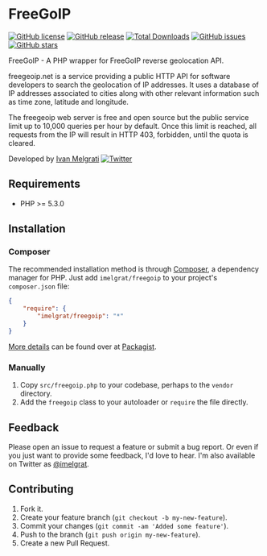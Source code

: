 FreeGoIP
==================

[![GitHub license](https://img.shields.io/github/license/imelgrat/freegoip.svg?style=flat-square)](https://github.com/imelgrat/freegoip/blob/master/LICENSE)
[![GitHub release](https://img.shields.io/github/release/imelgrat/freegoip.svg?style=flat-square)](https://github.com/imelgrat/freegoip/releases)
[![Total Downloads](https://poser.pugx.org/imelgrat/freegoip/downloads)](https://packagist.org/packages/imelgrat/freegoip)
[![GitHub issues](https://img.shields.io/github/issues/imelgrat/freegoip.svg?style=flat-square)](https://github.com/imelgrat/freegoip/issues)
[![GitHub stars](https://img.shields.io/github/stars/imelgrat/freegoip.svg?style=flat-square)](https://github.com/imelgrat/freegoip/stargazers)

FreeGoIP - A PHP wrapper for FreeGoIP reverse geolocation API.

freegeoip.net is a service providing a public HTTP API for software developers to search the geolocation of IP addresses. 
It uses a database of IP addresses associated to cities along with other relevant information such as time zone, latitude and longitude.

The freegeoip web server is free and open source but the public service limit up to 10,000 queries per hour by default. Once this limit is reached, all requests from the IP will result in HTTP 403, forbidden, until the quota is cleared.

Developed by [Ivan Melgrati](https://imelgrat.me) [![Twitter](https://img.shields.io/twitter/url/https/github.com/imelgrat/tab-collapse.svg?style=social)](https://twitter.com/imelgrat)

Requirements
------------

*   PHP >= 5.3.0

Installation
------------

### Composer

The recommended installation method is through
[Composer](http://getcomposer.org/), a dependency manager for PHP. Just add
`imelgrat/freegoip` to your project's `composer.json` file:

```json
{
    "require": {
        "imelgrat/freegoip": "*"
    }
}
```

[More details](http://packagist.org/packages/imelgrat/freegoip) can
be found over at [Packagist](http://packagist.org).

### Manually

1.  Copy `src/freegoip.php` to your codebase, perhaps to the `vendor`
    directory.
2.  Add the `freegoip` class to your autoloader or `require` the file
    directly.

Feedback
--------

Please open an issue to request a feature or submit a bug report. Or even if
you just want to provide some feedback, I'd love to hear. I'm also available on
Twitter as [@imelgrat](https://twitter.com/imelgrat).

Contributing
------------

1.  Fork it.
2.  Create your feature branch (`git checkout -b my-new-feature`).
3.  Commit your changes (`git commit -am 'Added some feature'`).
4.  Push to the branch (`git push origin my-new-feature`).
5.  Create a new Pull Request.

